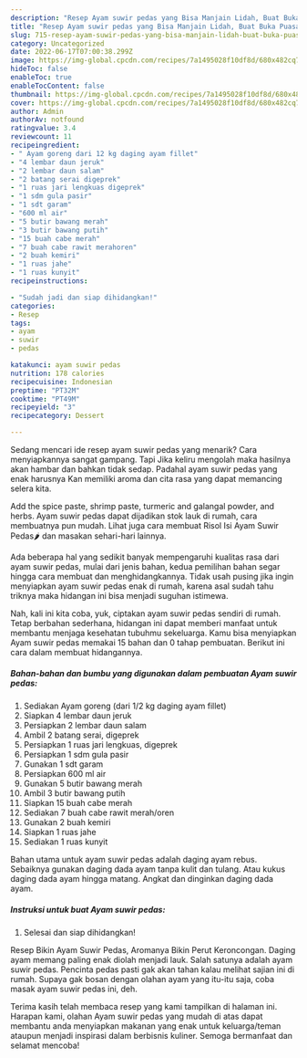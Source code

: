 ```yaml
---
description: "Resep Ayam suwir pedas yang Bisa Manjain Lidah, Buat Buka Puasa Lezat Sekali"
title: "Resep Ayam suwir pedas yang Bisa Manjain Lidah, Buat Buka Puasa Lezat Sekali"
slug: 715-resep-ayam-suwir-pedas-yang-bisa-manjain-lidah-buat-buka-puasa-lezat-sekali
category: Uncategorized
date: 2022-06-17T07:00:38.299Z
image: https://img-global.cpcdn.com/recipes/7a1495028f10df8d/680x482cq70/ayam-suwir-pedas-foto-resep-utama.jpg
hideToc: false
enableToc: true
enableTocContent: false
thumbnail: https://img-global.cpcdn.com/recipes/7a1495028f10df8d/680x482cq70/ayam-suwir-pedas-foto-resep-utama.jpg
cover: https://img-global.cpcdn.com/recipes/7a1495028f10df8d/680x482cq70/ayam-suwir-pedas-foto-resep-utama.jpg
author: Admin
authorAv: notfound
ratingvalue: 3.4
reviewcount: 11
recipeingredient:
- " Ayam goreng dari 12 kg daging ayam fillet"
- "4 lembar daun jeruk"
- "2 lembar daun salam"
- "2 batang serai digeprek"
- "1 ruas jari lengkuas digeprek"
- "1 sdm gula pasir"
- "1 sdt garam"
- "600 ml air"
- "5 butir bawang merah"
- "3 butir bawang putih"
- "15 buah cabe merah"
- "7 buah cabe rawit merahoren"
- "2 buah kemiri"
- "1 ruas jahe"
- "1 ruas kunyit"
recipeinstructions:

- "Sudah jadi dan siap dihidangkan!"
categories:
- Resep
tags:
- ayam
- suwir
- pedas

katakunci: ayam suwir pedas 
nutrition: 178 calories
recipecuisine: Indonesian
preptime: "PT32M"
cooktime: "PT49M"
recipeyield: "3"
recipecategory: Dessert

---
```



Sedang mencari ide resep ayam suwir pedas yang menarik? Cara menyiapkannya sangat gampang. Tapi Jika keliru mengolah maka hasilnya akan hambar dan bahkan tidak sedap. Padahal ayam suwir pedas yang enak harusnya Kan memiliki aroma dan cita rasa yang dapat memancing selera kita.


Add the spice paste, shrimp paste, turmeric and galangal powder, and herbs. Ayam suwir pedas dapat dijadikan stok lauk di rumah, cara membuatnya pun mudah. Lihat juga cara membuat Risol Isi Ayam Suwir Pedas🌶️ dan masakan sehari-hari lainnya.

Ada beberapa hal yang sedikit banyak mempengaruhi kualitas rasa dari ayam suwir pedas, mulai dari jenis bahan, kedua pemilihan bahan segar hingga cara membuat dan menghidangkannya. Tidak usah pusing jika ingin menyiapkan ayam suwir pedas enak di rumah, karena asal sudah tahu triknya maka hidangan ini bisa menjadi suguhan istimewa.


Nah, kali ini kita coba, yuk, ciptakan ayam suwir pedas sendiri di rumah. Tetap berbahan sederhana, hidangan ini dapat memberi manfaat untuk membantu menjaga kesehatan tubuhmu sekeluarga. Kamu bisa menyiapkan Ayam suwir pedas memakai 15 bahan dan 0 tahap pembuatan. Berikut ini cara dalam membuat hidangannya.

<!--inarticleads1-->

##### Bahan-bahan dan bumbu yang digunakan dalam pembuatan Ayam suwir pedas:

1. Sediakan  Ayam goreng (dari 1/2 kg daging ayam fillet)
1. Siapkan 4 lembar daun jeruk
1. Persiapkan 2 lembar daun salam
1. Ambil 2 batang serai, digeprek
1. Persiapkan 1 ruas jari lengkuas, digeprek
1. Persiapkan 1 sdm gula pasir
1. Gunakan 1 sdt garam
1. Persiapkan 600 ml air
1. Gunakan 5 butir bawang merah
1. Ambil 3 butir bawang putih
1. Siapkan 15 buah cabe merah
1. Sediakan 7 buah cabe rawit merah/oren
1. Gunakan 2 buah kemiri
1. Siapkan 1 ruas jahe
1. Sediakan 1 ruas kunyit


Bahan utama untuk ayam suwir pedas adalah daging ayam rebus. Sebaiknya gunakan daging dada ayam tanpa kulit dan tulang. Atau kukus daging dada ayam hingga matang. Angkat dan dinginkan daging dada ayam. 

<!--inarticleads2-->

##### Instruksi untuk buat Ayam suwir pedas:


1. Selesai dan siap dihidangkan!

Resep Bikin Ayam Suwir Pedas, Aromanya Bikin Perut Keroncongan. Daging ayam memang paling enak diolah menjadi lauk. Salah satunya adalah ayam suwir pedas. Pencinta pedas pasti gak akan tahan kalau melihat sajian ini di rumah. Supaya gak bosan dengan olahan ayam yang itu-itu saja, coba masak ayam suwir pedas ini, deh. 

Terima kasih telah membaca resep yang kami tampilkan di halaman ini. Harapan kami, olahan Ayam suwir pedas yang mudah di atas dapat membantu anda menyiapkan makanan yang enak untuk keluarga/teman ataupun menjadi inspirasi dalam berbisnis kuliner. Semoga bermanfaat dan selamat mencoba!
